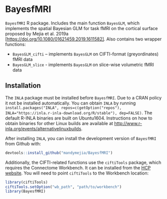 # BayesfMRI

`BayesfMRI` R package. Includes the main function `BayesGLM`, which implements the spatial Bayesian GLM for task fMRI on the cortical surface proposed by Mejia et al. 2019a [https://doi.org/10.1080/01621459.2019.1611582].  Also contains two wrapper functions:

* `BayesGLM_cifti` – implements `BayesGLM` on CIFTI-format (greyordinates) fMRI data
* `BayesGLM_slice` - implements `BayesGLM` on slice-wise volumetric fMRI data

## Installation

The `INLA` package must be installed before `BayesfMRI`. Due to a CRAN policy it not be installed automatically. You can obtain `INLA` by running `install.packages("INLA", repos=c(getOption("repos"), INLA="https://inla.r-inla-download.org/R/stable"), dep=FALSE)`. The default R-INLA binaries are built on Ubuntu1604. Instructions on how to obtain binaries for other Linux builds are available at http://www.r-inla.org/events/alternativelinuxbuilds.

After installing `INLA`, you can install the development version of `BayesfMRI` from Github with:

``` r
devtools::install_github("mandymejia/BayesfMRI")
```

Additionally, the CIFTI-related functions use the `ciftiTools` package, which requires the Connectome Workbench. It can be installed from the [HCP website](https://www.humanconnectome.org/software/get-connectome-workbench). You will need to point `ciftiTools` to the Workbench location:

``` r
library(ciftiTools)
ciftiTools.setOption("wb_path", "path/to/workbench")
library(BayesfMRI)
```